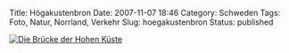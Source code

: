 Title: Högakustenbron
Date: 2007-11-07 18:46
Category: Schweden
Tags: Foto, Natur, Norrland, Verkehr
Slug: hoegakustenbron
Status: published

[![Die Brücke der Hohen
Küste](/pic/hogkustbron_s.jpg "Die Brücke der Hohen Küste")](/pic/hogkustbron_l.jpg)

